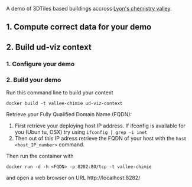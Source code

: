 A demo of 3DTiles based buildings accross [Lyon's chemistry valley](https://fr.wikipedia.org/wiki/Vall%C3%A9e_de_la_chimie).

## 1. Compute correct data for your demo


## 2. Build ud-viz context

### 1. Configure your demo

### 2. Build your demo
 Run this command line to build your context
```
docker build -t vallee-chimie ud-viz-context
```

Retrieve your Fully Qualified Domain Name (FQDN):
 1. First retrieve your deploying host IP address. If ifconfig is
    available for you (Ubun tu, OSX) try using `ifconfig | grep -i inet`
 2. Then out of this IP adress retrieve the FQDN of your host with
    the `host <host_IP_number>` command.

Then run the container with
```
docker run -d -h <FQDN> -p 8282:80/tcp -t vallee-chimie
```
and open a web browser on URL http://localhost:8282/

